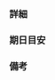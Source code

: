 ### 詳細
<!--
こちらにタスクの詳細を書いて下さい
-->

### 期日目安
<!--
 具体的な完了の日付を記入してください(1週間刻みだと助かります)
特段ない場合は未記入で構いません
-->

### 備考
<!--
別途伝えたいことがあればこちらに記入してください
-->
